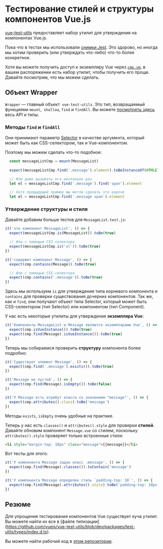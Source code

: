 # Тестирование стилей и структуры компонентов Vue.js

[vue-test-utils](https://github.com/vuejs/vue-test-utils) предоставляет набор утилит для утверждения на компонентах Vue.js.

Пока что в тестах мы использовали [снимки Jest](https://facebook.github.io/jest/docs/snapshot-testing.html). Это здорово, но иногда мы хотим проверить (или утверждать что-либо) что-то более конкретное.

Хотя вы можете получить доступ к экземпляру Vue через [`cmp.vm`](https://github.com/alexjoverm/vue-testing-series/blob/master/test/MessageList.test.js#L17), в вашем распоряжении есть набор утилит, чтобы получить его проще. Давайте посмотрим, что мы можем сделать.

## Объект Wrapper

`Wrapper` — главный объект` vue-test-utils`. Это тип, возвращаемый функциями `mount`,` shallow`, `find` и `findAll`. Вы можете [посмотреть здесь](https://github.com/vuejs/vue-test-utils/blob/dev/packages/test-utils/types/index.d.ts#L84) весь API и типы.

### Методы `find` и `findAll`

Они принимают параметр [Selector](https://github.com/vuejs/vue-test-utils/blob/dev/packages/test-utils/types/index.d.ts#L17) в качестве аргумента, который может быть как CSS-селектором, так и Vue-компонентом.

Поэтому мы можем сделать что-то подобное:

```javascript
  const messageListCmp = mount(MessageList)
  
  expect(messageListCmp.find('.message').element).toBeInstanceOf(HTMLElement)

  // Или даже вызывать его несколько раз
  let el = messageListCmp.find('.message').find('span').element

  // Хотя предыдущий пример мы могли сделать это короче
  let el = messageListCmp.find('.message span').element
```

### Утверждение структуры и стиля

Давайте добавим больше тестов для `MessageList.test.js`:

```javascript
it('это компонент MessageList', () => {
  expect(messageListCmp.is(MessageList)).toBe(true)

  // Или с помощью CSS-селектора
  expect(messageListCmp.is('ul')).toBe(true)
})

it('содержит компонент Message', () => {
  expect(cmp.contains(Message)).toBe(true)

  // Или с помощью CSS-селектора
  expect(cmp.contains('.message')).toBe(true)
})
```

Здесь мы используем `is` для утверждения типа корневого компонента и `contains` для проверки существования дочерних компонентов. Так же, как и `find`, они получают объект типа Selector, который может быть CSS-селектором (тип Selector) или компонентом (тип Component).

У нас есть некоторые утилиты для утверждения **экземпляра Vue**:

```javascript
it('Компоненты MessageList и Message являются экземплярами Vue', () => {
  expect(cmp.isVueInstance()).toBe(true)
  expect(cmp.find(Message).isVueInstance()).toBe(true)
})
```

Теперь мы собираемся проверить **структуру** компонента более подробно:

```javascript
it('Существует элемент Message', () => {
  expect(cmp.find('.message').exists()).toBe(true)
})

it('Message не пустой', () => {
  expect(cmp.find(Message).isEmpty()).toBe(false)
})

it('У Message есть атрибут класса со значением "message"', () => {
  expect(cmp.attributes().class).toBe('message')
})
```

Методы `exists`, `isEmpty` очень удобные на практике.

Теперь у нас есть `classes()` и `attributes().style` для проверки **стилей**. Давайте обновим компонент `Message.vue` со стилем, поскольку `attributes().style` проверяет только встроенные стили:

```html
<li style="margin-top: 10px" class="message">{{message}}</li>
```

Вот тесты для этого:

```javascript
it('У компонента Message задан класс .message', () => {
  expect(cmp.find(Message).classes()).toContain('message')
})

it('У компонента Message определен стиль `padding-top: 10`', () => {
  expect(cmp.find(Message).attributes().style).toBe('padding-top: 10px;')
})
```

## Резюме

Для упрощения тестирования компонентов Vue существует куча утилит. Вы можете найти их все в [файле типизации] (https://github.com/vuejs/vue-test-utils/blob/dev/packages/test-utils/types/index.d.ts).

Вы можете найти рабочий код в [этом репозитории](https://github.com/alexjoverm/vue-testing-series/blob/Test-Styles-and-Structure-in-Vue-js-and-Jest/test/MessageList.test.js).
